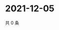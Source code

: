 # 2021-12-05

共 0 条

<!-- BEGIN WEIBO -->
<!-- 最后更新时间 Sun Dec 05 2021 05:12:45 GMT+0800 (China Standard Time) -->

<!-- END WEIBO -->
